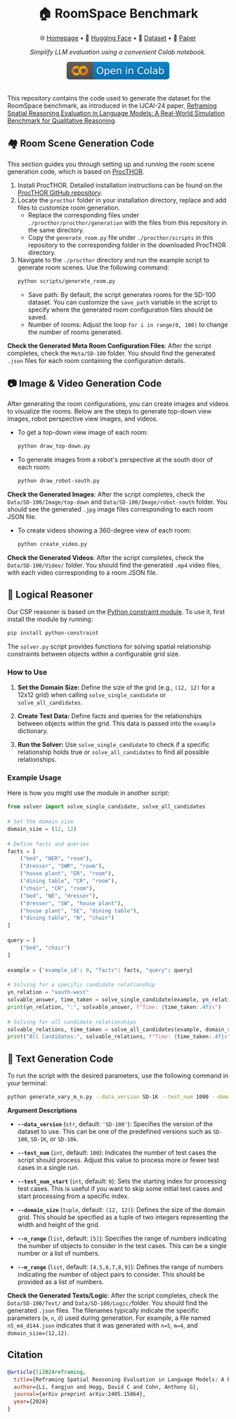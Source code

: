 <div align="center">
  <h1>🏠 RoomSpace Benchmark</h1> 
  <p>
    🌐 <a href="https://roomspace-benchmark.web.app/">Homepage</a> • 
    🤗 <a href="https://huggingface.co/datasets/Fangjun/RoomSpace">Hugging Face</a> • 
    📁 <a href="https://archive.researchdata.leeds.ac.uk/1293/">Dataset</a> • 
    📙 <a href="https://arxiv.org/abs/2405.15064">Paper</a>
  </p>
   <p><em>Simplify LLM evaluation using a convenient Colab notebook.</em></p>
   <a href="https://colab.research.google.com/drive/1fAK8J1UHAjMm-mNVsuzIbEZd-SZG6bX-?usp=sharing"><img src="img/colab.svg" alt="Open In Colab"></a></center>
</div>
<br/>


This repository contains the code used to generate the dataset for the RoomSpace benchmark, as introduced in the IJCAI-24 paper, [Reframing Spatial Reasoning Evaluation in Language Models: A Real-World Simulation Benchmark for Qualitative Reasoning](https://arxiv.org/pdf/2405.15064.pdf).

## 🏘️ Room Scene Generation Code
This section guides you through setting up and running the room scene generation code, which is based on [ProcTHOR](https://procthor.allenai.org/). 

1. Install ProcTHOR.
   Detailed installation instructions can be found on the [ProcTHOR GitHub repository](https://github.com/allenai/procthor).
2. Locate the `procthor` folder in your installation directory, replace and add files to customize room generation.
   - Replace the corresponding files under `./procthor/procthor/generation` with the files from this repository in the same directory.
   - Copy the `generate_room.py` file under `./procthor/scripts` in this repository to the corresponding folder in the downloaded ProcTHOR directory.
4. Navigate to the `./procthor` directory and run the example script to generate room scenes. Use the following command:
   ```bash
   python scripts/generate_room.py
   ```
   - Save path: By default, the script generates rooms for the SD-100 dataset. You can customize the `save_path` variable in the script to specify where the generated room configuration files should be saved.
   - Number of rooms: Adjust the loop `for i in range(0, 100)` to change the number of rooms generated.

**Check the Generated Meta Room Configuration Files**: After the script completes, check the `Meta/SD-100` folder. You should find the generated `.json` files for each room containing the configuration details.

## 📷 Image & Video Generation Code
After generating the room configurations, you can create images and videos to visualize the rooms. Below are the steps to generate top-down view images, robot perspective view images, and videos.

- To get a top-down view image of each room:
  ```bash
  python draw_top-down.py
  ```

- To generate images from a robot's perspective at the south door of each room:
  ```bash
  python draw_robot-south.py
  ```
**Check the Generated Images**: After the script completes, check the `Data/SD-100/Image/top-down` and `Data/SD-100/Image/robot-south` folder. You should see the generated `.jpg` image files corresponding to each room JSON file.

- To create videos showing a 360-degree view of each room:
  ```bash
  python create_video.py
  ```
**Check the Generated Videos**: After the script completes, check the `Data/SD-100/Video/` folder. You should find the generated `.mp4` video files, with each video corresponding to a room JSON file.

## 🧠 Logical Reasoner
Our CSP reasoner is based on the [Python constraint module](https://pypi.org/project/python-constraint/). To use it, first install the module by running:

```bash
pip install python-constraint
```

The `solver.py` script provides functions for solving spatial relationship constraints between objects within a configurable grid size.


### How to Use

1. **Set the Domain Size:**
   Define the size of the grid (e.g., `(12, 12)` for a 12x12 grid) when calling `solve_single_candidate` or `solve_all_candidates`.

2. **Create Test Data:**
   Define facts and queries for the relationships between objects within the grid. This data is passed into the `example` dictionary.

3. **Run the Solver:**
   Use `solve_single_candidate` to check if a specific relationship holds true or `solve_all_candidates` to find all possible relationships.

### Example Usage

Here is how you might use the module in another script:

```python
from solver import solve_single_candidate, solve_all_candidates

# Set the domain size
domain_size = (12, 12)

# Define facts and queries
facts = [
    ("bed", "NER", "room"),
    ("dresser", "SWR", "room"),
    ("house plant", "ER", "room"),
    ("dining table", "CR", "room"),
    ("chair", "CR", "room"),
    ("bed", "NE", "dresser"),
    ("dresser", "SW", "house plant"),
    ("house plant", "SE", "dining table"),
    ("dining table", "N", "chair")
] 

query = [
    ("bed", "chair")
]

example = {'example_id': 0, "facts": facts, "query": query}

# Solving for a specific candidate relationship
yn_relation = "south-west"
solvable_answer, time_taken = solve_single_candidate(example, yn_relation, domain_size)
print(yn_relation, ":", solvable_answer, f"Time: {time_taken:.4f}s")

# Solving for all candidate relationships
solvable_relations, time_taken = solve_all_candidates(example, domain_size)
print("All Candidates:", solvable_relations, f"Time: {time_taken:.4f}s")
```

## 📃 Text Generation Code

To run the script with the desired parameters, use the following command in your terminal:

```bash
python generate_vary_m_n.py --data_version SD-1K --test_num 1000 --domain_size (9, 9) --n_range [4] --m_range [3]
```

**Argument Descriptions**

 - **`--data_version`** (`str`, default: `'SD-100'`):
  Specifies the version of the dataset to use. This can be one of the predefined versions such as `SD-100`, `SD-1K`, or `SD-10k`.
  
- **`--test_num`** (`int`, default: `100`):
  Indicates the number of test cases the script should process. Adjust this value to process more or fewer test cases in a single run.
  
- **`--test_num_start`** (`int`, default: `0`):
  Sets the starting index for processing test cases. This is useful if you want to skip some initial test cases and start processing from a specific index.
  
- **`--domain_size`** (`tuple`, default: `(12, 12)`):
  Defines the size of the domain grid. This should be specified as a tuple of two integers representing the width and height of the grid.
  
- **`--n_range`** (`list`, default: `[5]`):
  Specifies the range of numbers indicating the number of objects to consider in the test cases. This can be a single number or a list of numbers.
  
- **`--m_range`** (`list`, default: `[4,5,6,7,8,9]`):
  Defines the range of numbers indicating the number of object pairs to consider. This should be provided as a list of numbers.
  
**Check the Generated Texts/Logic**: After the script completes, check the `Data/SD-100/Text/` and `Data/SD-100/Logic/`folder. You should find the generated `.json` files. The filenames typically indicate the specific parameters (`m`, `n`, `d`) used during generation. For example, a file named `n5_m4_d144.json` indicates that it was generated with `n=5`, `m=4`, and `domain_size=(12,12)`.

## Citation
```bibtex
@article{li2024reframing,
  title={Reframing Spatial Reasoning Evaluation in Language Models: A Real-World Simulation Benchmark for Qualitative Reasoning},
  author={Li, Fangjun and Hogg, David C and Cohn, Anthony G},
  journal={arXiv preprint arXiv:2405.15064},
  year={2024}
}
